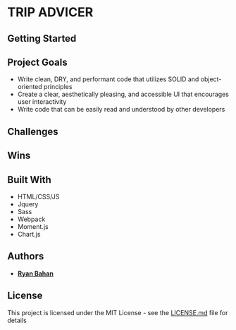 # TRIP ADVICER

## Getting Started

## Project Goals

* Write clean, DRY, and performant code that utilizes SOLID and object-oriented principles
* Create a clear, aesthetically pleasing, and accessible UI that encourages user interactivity 
* Write code that can be easily read and understood by other developers

## Challenges

## Wins

## Built With

* HTML/CSS/JS
* Jquery
* Sass
* Webpack
* Moment.js
* Chart.js

## Authors

* **[Ryan Bahan](https://github.com/ryanbahan)**


## License

This project is licensed under the MIT License - see the [LICENSE.md](LICENSE.md) file for details

